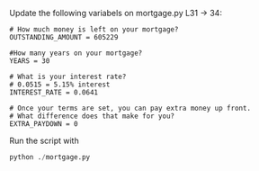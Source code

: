 
Update the following variabels on  mortgage.py L31 -> 34:

```
# How much money is left on your mortgage? 
OUTSTANDING_AMOUNT = 605229

#How many years on your mortgage?
YEARS = 30

# What is your interest rate?
# 0.0515 = 5.15% interest
INTEREST_RATE = 0.0641

# Once your terms are set, you can pay extra money up front.
# What difference does that make for you? 
EXTRA_PAYDOWN = 0
```

Run the script with 

```python
python ./mortgage.py
```
